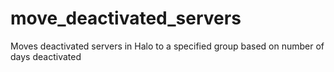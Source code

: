 # move_deactivated_servers
Moves deactivated servers in Halo to a specified group based on number of days deactivated
